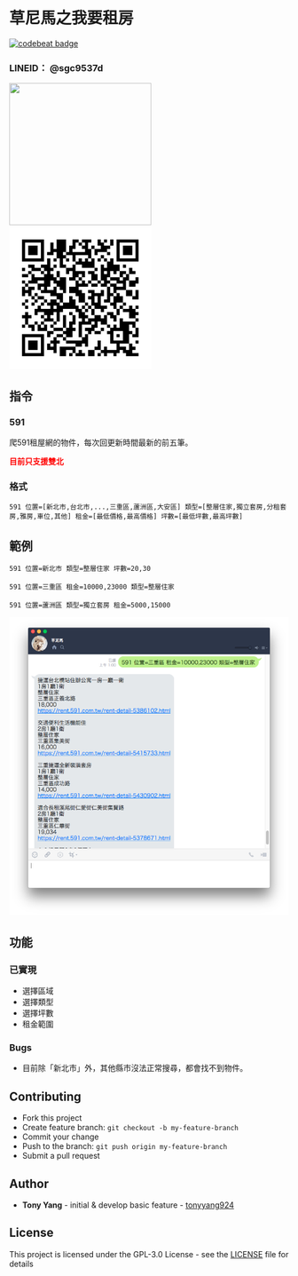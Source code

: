 # 草尼馬之我要租房

[![codebeat badge](https://codebeat.co/badges/8606dde5-df3a-4bae-beb5-0c8b46f48ac3)](https://codebeat.co/projects/github-com-tonyyang924-mudhorse-line-bot-master)

### LINEID： @sgc9537d

<img src="./mudhorse.jpg" width="256" height="256" />
<img src="./mudhorse_qrcode.png" width="256" height="256" />

## 指令

### 591
爬591租屋網的物件，每次回更新時間最新的前五筆。

<span style="color:red; font-weight: bold;">目前只支援雙北</span>

### 格式
```
591 位置=[新北市,台北市,...,三重區,蘆洲區,大安區] 類型=[整層住家,獨立套房,分租套房,雅房,車位,其他] 租金=[最低價格,最高價格] 坪數=[最低坪數,最高坪數]
```

## 範例

```
591 位置=新北市 類型=整層住家 坪數=20,30

591 位置=三重區 租金=10000,23000 類型=整層住家

591 位置=蘆洲區 類型=獨立套房 租金=5000,15000
```
![](./screenshot/1.png)

## 功能

### 已實現

* 選擇區域
* 選擇類型
* 選擇坪數
* 租金範圍

### Bugs

* 目前除「新北市」外，其他縣市沒法正常搜尋，都會找不到物件。

## Contributing

* Fork this project
* Create feature branch: `git checkout -b my-feature-branch`
* Commit your change
* Push to the branch: `git push origin my-feature-branch`
* Submit a pull request

## Author

* **Tony Yang** - initial & develop basic feature - [tonyyang924](https://github.com/tonyyang924)

## License

This project is licensed under the GPL-3.0 License - see the [LICENSE](LICENSE) file for details